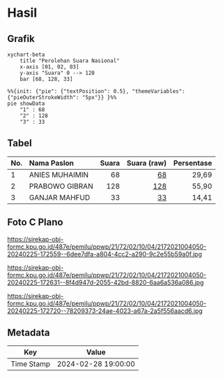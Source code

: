 # Hasil

## Grafik

```mermaid
xychart-beta
    title "Perolehan Suara Nasional"
    x-axis [01, 02, 03]
    y-axis "Suara" 0 --> 128
    bar [68, 128, 33]
```

```mermaid
%%{init: {"pie": {"textPosition": 0.5}, "themeVariables": {"pieOuterStrokeWidth": "5px"}} }%%
pie showData
    "1" : 68
    "2" : 128
    "3" : 33
```

## Tabel

| No. | Nama Paslon    | Suara | Suara (raw) | Persentase |
|:--- |:-------------- | -----:| -----------:| ----------:|
| 1   | ANIES MUHAIMIN | 68    | [68][p-1]   | 29,69      |
| 2   | PRABOWO GIBRAN | 128   | [128][p-2]  | 55,90      |
| 3   | GANJAR MAHFUD  | 33    | [33][p-3]   | 14,41      |


[p-1]: https://github.com/gigit-pemilu/pemilu-2024/blob/main/pilpres/hitung-suara/sub/21-kepulauan-riau/sub/72-kota-tanjung-pinang/sub/02-tanjung-pinang-timur/sub/1004-batu-ix/sub/050-tps/sub/paslon-1.txt
[p-2]: https://github.com/gigit-pemilu/pemilu-2024/blob/main/pilpres/hitung-suara/sub/21-kepulauan-riau/sub/72-kota-tanjung-pinang/sub/02-tanjung-pinang-timur/sub/1004-batu-ix/sub/050-tps/sub/paslon-2.txt
[p-3]: https://github.com/gigit-pemilu/pemilu-2024/blob/main/pilpres/hitung-suara/sub/21-kepulauan-riau/sub/72-kota-tanjung-pinang/sub/02-tanjung-pinang-timur/sub/1004-batu-ix/sub/050-tps/sub/paslon-3.txt

## Foto C Plano

https://sirekap-obj-formc.kpu.go.id/487e/pemilu/ppwp/21/72/02/10/04/2172021004050-20240225-172559--6dee7dfa-a804-4cc2-a290-9c2e55b59a0f.jpg

https://sirekap-obj-formc.kpu.go.id/487e/pemilu/ppwp/21/72/02/10/04/2172021004050-20240225-172631--8f4d947d-2055-42bd-8820-6aa6a536a086.jpg

https://sirekap-obj-formc.kpu.go.id/487e/pemilu/ppwp/21/72/02/10/04/2172021004050-20240225-172720--78209373-24ae-4023-a67a-2a5f556aacd6.jpg


## Metadata

| Key        | Value               |
| ---------- | ------------------- |
| Time Stamp | 2024-02-28 19:00:00 |



